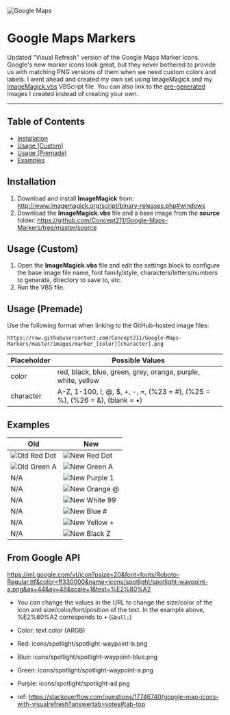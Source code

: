 ![Google Maps](https://maps.gstatic.com/tactile/settings/logo_maps-2x.png)
# Google Maps Markers
Updated "Visual Refresh" version of the Google Maps Marker Icons. Google's new marker icons look great, but they never bothered to provide us with matching PNG versions of them when we need custom colors and labels. I went ahead and created my own set using ImageMagick and my [ImageMagick.vbs](https://github.com/Concept211/Google-Maps-Markers/blob/master/source/ImageMagick.vbs) VBScript file. You can also link to the [pre-generated](#usage-premade) images I created instead of creating your own.

---

## Table of Contents
* [Installation](#installation)
* [Usage (Custom)](#usage-custom)
* [Usage (Premade)](#usage-premade)
* [Examples](#examples)

## <a name="installation"></a>Installation

1. Download and install **ImageMagick** from: http://www.imagemagick.org/script/binary-releases.php#windows
2. Download the **ImageMagick.vbs** file and a base image from the **source** folder: https://github.com/Concept211/Google-Maps-Markers/tree/master/source

## <a name="usage-custom"></a>Usage (Custom)

1. Open the **ImageMagick.vbs** file and edit the settings block to configure the base image file name, font family/style, characters/letters/numbers to generate, directory to save to, etc.
2. Run the VBS file.

## <a name="usage-premade"></a>Usage (Premade)
Use the following format when linking to the GitHub-hosted image files:
```
https://raw.githubusercontent.com/Concept211/Google-Maps-Markers/master/images/marker_[color][character].png
```
| Placeholder | Possible Values |
| --- | --- |
| color | red, black, blue, green, grey, orange, purple, white, yellow |
| character | A-Z, 1-100, !, @, $, +, -, =, (%23 = #), (%25 = %), (%26 = &), (blank = &bull;) |


## <a name="examples"></a>Examples
| Old | New |
| --- | --- |
| ![Old Red Dot](http://maps.google.com/mapfiles/marker.png) | ![New Red Dot](https://raw.githubusercontent.com/Concept211/Google-Maps-Markers/master/images/marker_red.png) |
| ![Old Green A](http://maps.google.com/mapfiles/marker_greenA.png) | ![New Green A](https://raw.githubusercontent.com/Concept211/Google-Maps-Markers/master/images/marker_greenA.png) |
| N/A | ![New Purple 1](https://raw.githubusercontent.com/Concept211/Google-Maps-Markers/master/images/marker_purple1.png) |
| N/A | ![New Orange @](https://raw.githubusercontent.com/Concept211/Google-Maps-Markers/master/images/marker_orange@.png) |
| N/A | ![New White 99](https://raw.githubusercontent.com/Concept211/Google-Maps-Markers/master/images/marker_white99.png) |
| N/A | ![New Blue #](https://raw.githubusercontent.com/Concept211/Google-Maps-Markers/master/images/marker_blue%23.png) |
| N/A | ![New Yellow +](https://raw.githubusercontent.com/Concept211/Google-Maps-Markers/master/images/marker_yellow+.png) |
| N/A | ![New Black Z](https://raw.githubusercontent.com/Concept211/Google-Maps-Markers/master/images/marker_blackZ.png) |

## From Google API
https://mt.google.com/vt/icon?psize=20&font=fonts/Roboto-Regular.ttf&color=ff330000&name=icons/spotlight/spotlight-waypoint-a.png&ax=44&ay=48&scale=1&text=%E2%80%A2

- You can change the values in the URL to change the size/color of the icon and size/color/font/position of the text. In the example above, %E2%80%A2 corresponds to • (`&bull;`)
- Color: text color (ARGB)
- Red: icons/spotlight/spotlight-waypoint-b.png
- Blue: icons/spotlight/spotlight-waypoint-blue.png
- Green: icons/spotlight/spotlight-waypoint-a.png
- Purple: icons/spotlight/spotlight-ad.png

- ref: https://stackoverflow.com/questions/17746740/google-map-icons-with-visualrefresh?answertab=votes#tab-top
